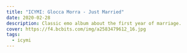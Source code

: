 ```yaml
---
title: "ICYMI: Glocca Morra - Just Married"
date: 2020-02-28
description: Classic emo album about the first year of marriage.
cover: https://f4.bcbits.com/img/a2583479612_16.jpg
tags:
  - icymi
---
```

